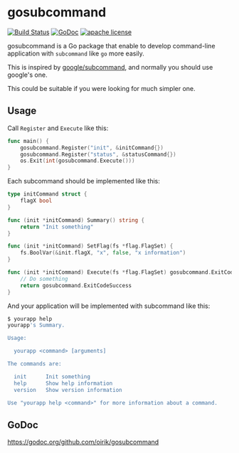 # gosubcommand

[![Build Status](https://travis-ci.org/oirik/gosubcommand.svg?branch=master)](https://travis-ci.org/oirik/gosubcommand)
[![GoDoc](https://godoc.org/github.com/oirik/gosubcommand?status.svg)](https://godoc.org/github.com/oirik/gosubcommand)
[![apache license](https://img.shields.io/badge/license-Apache-blue.svg)](LICENSE)

gosubcommand is a Go package that enable to develop command-line application with `subcommand` like `go` more easily.

This is inspired by [google/subcommand](https://github.com/google/subcommands), and normally you should use google's one. 

This could be suitable if you were looking for much simpler one.

## Usage

Call `Register` and `Execute` like this:

```go
func main() {
	gosubcommand.Register("init", &initCommand{})
	gosubcommand.Register("status", &statusCommand{})
	os.Exit(int(gosubcommand.Execute()))
}
```

Each subcommand should be implemented like this: 

```go
type initCommand struct {
    flagX bool
}

func (init *initCommand) Summary() string {
    return "Init something"
}

func (init *initCommand) SetFlag(fs *flag.FlagSet) {
    fs.BoolVar(&init.flagX, "x", false, "x information")
}

func (init *initCommand) Execute(fs *flag.FlagSet) gosubcommand.ExitCode {
    // Do something
    return gosubcommand.ExitCodeSuccess
}
```

And your application will be implemented with subcommand like this:

```sh
$ yourapp help
yourapp's Summary.

Usage:

  yourapp <command> [arguments]

The commands are:

  init      Init something
  help      Show help information
  version   Show version information

Use "yourapp help <command>" for more information about a command.
```

## GoDoc

https://godoc.org/github.com/oirik/gosubcommand

